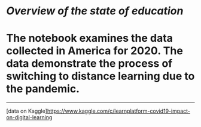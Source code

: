 ***Overview of the state of education***
========================================
# The notebook examines the data collected in America for 2020. The data demonstrate the process of switching to distance learning due to the pandemic.
---
[data on Kaggle]https://www.kaggle.com/c/learnplatform-covid19-impact-on-digital-learning
